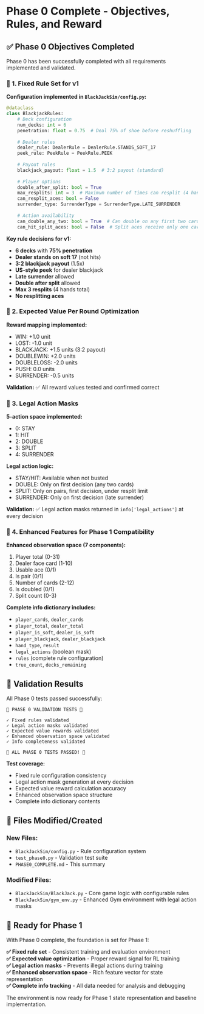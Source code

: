 # Phase 0 Complete - Objectives, Rules, and Reward

## ✅ Phase 0 Objectives Completed

Phase 0 has been successfully completed with all requirements implemented and validated.

### 🎯 1. Fixed Rule Set for v1

**Configuration implemented in `BlackJackSim/config.py`:**

```python
@dataclass
class BlackjackRules:
    # Deck configuration
    num_decks: int = 6
    penetration: float = 0.75  # Deal 75% of shoe before reshuffling
    
    # Dealer rules
    dealer_rule: DealerRule = DealerRule.STANDS_SOFT_17
    peek_rule: PeekRule = PeekRule.PEEK
    
    # Payout rules  
    blackjack_payout: float = 1.5  # 3:2 payout (standard)
    
    # Player options
    double_after_split: bool = True
    max_resplits: int = 3  # Maximum number of times can resplit (4 hands total)
    can_resplit_aces: bool = False
    surrender_type: SurrenderType = SurrenderType.LATE_SURRENDER
    
    # Action availability
    can_double_any_two: bool = True  # Can double on any first two cards
    can_hit_split_aces: bool = False  # Split aces receive only one card
```

**Key rule decisions for v1:**
- **6 decks** with **75% penetration**
- **Dealer stands on soft 17** (not hits)
- **3:2 blackjack payout** (1.5x)
- **US-style peek** for dealer blackjack
- **Late surrender** allowed
- **Double after split** allowed
- **Max 3 resplits** (4 hands total)
- **No resplitting aces**

### 🎯 2. Expected Value Per Round Optimization

**Reward mapping implemented:**
- WIN: +1.0 unit
- LOST: -1.0 unit  
- BLACKJACK: +1.5 units (3:2 payout)
- DOUBLEWIN: +2.0 units
- DOUBLELOSS: -2.0 units
- PUSH: 0.0 units
- SURRENDER: -0.5 units

**Validation:** ✅ All reward values tested and confirmed correct

### 🎯 3. Legal Action Masks

**5-action space implemented:**
- 0: STAY
- 1: HIT  
- 2: DOUBLE
- 3: SPLIT
- 4: SURRENDER

**Legal action logic:**
- STAY/HIT: Available when not busted
- DOUBLE: Only on first decision (any two cards)
- SPLIT: Only on pairs, first decision, under resplit limit
- SURRENDER: Only on first decision (late surrender)

**Validation:** ✅ Legal action masks returned in `info['legal_actions']` at every decision

### 🎯 4. Enhanced Features for Phase 1 Compatibility

**Enhanced observation space (7 components):**
1. Player total (0-31)
2. Dealer face card (1-10)
3. Usable ace (0/1) 
4. Is pair (0/1)
5. Number of cards (2-12)
6. Is doubled (0/1)
7. Split count (0-3)

**Complete info dictionary includes:**
- `player_cards`, `dealer_cards`
- `player_total`, `dealer_total`
- `player_is_soft`, `dealer_is_soft`
- `player_blackjack`, `dealer_blackjack`
- `hand_type`, `result`
- `legal_actions` (boolean mask)
- `rules` (complete rule configuration)
- `true_count`, `decks_remaining`

## 🧪 Validation Results

All Phase 0 tests passed successfully:

```
🎰 PHASE 0 VALIDATION TESTS 🎰

✓ Fixed rules validated
✓ Legal action masks validated  
✓ Expected value rewards validated
✓ Enhanced observation space validated
✓ Info completeness validated

🎉 ALL PHASE 0 TESTS PASSED! 🎉
```

**Test coverage:**
- Fixed rule configuration consistency
- Legal action mask generation at every decision
- Expected value reward calculation accuracy
- Enhanced observation space structure  
- Complete info dictionary contents

## 📁 Files Modified/Created

### New Files:
- `BlackJackSim/config.py` - Rule configuration system
- `test_phase0.py` - Validation test suite
- `PHASE0_COMPLETE.md` - This summary

### Modified Files:
- `BlackJackSim/BlackJack.py` - Core game logic with configurable rules
- `BlackJackSim/gym_env.py` - Enhanced Gym environment with legal action masks

## 🚀 Ready for Phase 1

With Phase 0 complete, the foundation is set for Phase 1:

**✅ Fixed rule set** - Consistent training and evaluation environment  
**✅ Expected value optimization** - Proper reward signal for RL training  
**✅ Legal action masks** - Prevents illegal actions during training  
**✅ Enhanced observation space** - Rich feature vector for state representation  
**✅ Complete info tracking** - All data needed for analysis and debugging  

The environment is now ready for Phase 1 state representation and baseline implementation.

